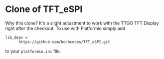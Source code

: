 # Clone of TFT_eSPI 
Why this clone? It's a slight adjustment to work with the TTGO TFT Display right after the checkout.
To use with Platformio simply add
```
lib_deps =
      https://github.com/kochcodes/TFT_eSPI.git
```
to your `platformio.ini` file.
